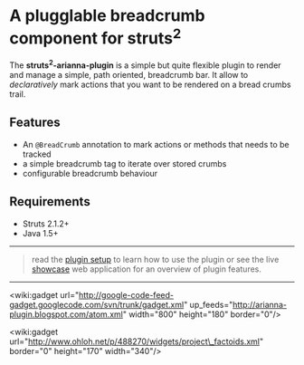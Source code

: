 # A plugglable **breadcrumb** component for struts<sup>2</sup> #

The **struts<sup>2</sup>-arianna-plugin** is a simple but quite flexible plugin to render and manage a simple, path oriented, breadcrumb bar.
It allow to _declaratively_ mark actions that you want to be rendered on a bread crumbs trail.

## Features ##
  * An `@BreadCrumb` annotation to mark actions or methods that needs to be tracked
  * a simple breadcrumb tag to iterate over stored crumbs
  * configurable breadcrumb behaviour

## Requirements ##
  * Struts 2.1.2+
  * Java 1.5+


---

> read the [plugin setup](PluginSetup.md) to learn how to use the plugin
> or
> see the live [showcase](http://arianna-plugin-showcase.appspot.com/tests/home.do) web application for an overview of plugin features.

---



<wiki:gadget url="http://google-code-feed-gadget.googlecode.com/svn/trunk/gadget.xml" up\_feeds="http://arianna-plugin.blogspot.com/atom.xml"  width="800" height="180" border="0"/>

&lt;wiki:gadget url="http://www.ohloh.net/p/488270/widgets/project\_factoids.xml" border="0" height="170" width="340"/&gt;
<a href='Hidden comment: 
<wiki:gadget url="http://www.ohloh.net/p/488270/widgets/project_users.xml" height="100" border="0"/>
'></a>
